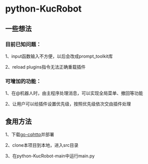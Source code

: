 # python-KucRobot

## 一些想法

### 目前已知问题：
1、input函数输入不方便，以后会改成prompt_toolkit库

2、reload plugins指令无法正确重载插件

### 可增加的功能：
1、在@机器人时，由主程序处理消息，可以实现全局菜单、撤回等功能

2、让用户可以给插件设置优先级，按照优先级依次交由插件处理

## 食用方法

1、下载[go-cqhttp](https://github.com/Mrs4s/go-cqhttp)并部署

2、clone本项目到本地，进入src目录

3、在python-KucRobot-main中运行main.py